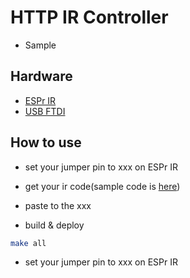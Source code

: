 # HTTP IR Controller
- Sample
## Hardware
- [ESPr IR](https://www.switch-science.com/catalog/2740/)
- [USB FTDI](https://www.switch-science.com/catalog/2782/)

## How to use
- set your jumper pin to xxx on ESPr IR

- get your ir code(sample code is [here](https://github.com/SWITCHSCIENCE/samplecodes/tree/master/ESPr-IR/ESPrIR_dumper))

- paste to the xxx

- build & deploy

```bash
make all
```

- set your jumper pin to xxx on ESPr IR